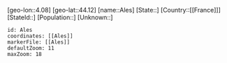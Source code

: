 ﻿---
location: [44.12,4.08]
mapzoom: [7,12] 
mapmarker: city 
type: City
tags:
- geo/City


SpocWebEntityId: 28725
isDeleted: false
confidential: public

---
[geo-lon::4.08]
[geo-lat::44.12]
[name::Ales]
[State::]
[Country::[[France]]]
[StateId::]
[Population::]
[Unknown::]


```leaflet
id: Ales
coordinates: [[Ales]]
markerFile: [[Ales]]
defaultZoom: 11 
maxZoom: 18
```
